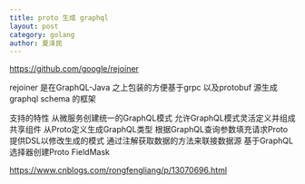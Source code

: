 ```yaml
---
title: proto 生成 graphql
layout: post
category: golang
author: 夏泽民
---
```

https://github.com/google/rejoiner

rejoiner 是在GraphQL-Java 之上包装的方便基于grpc 以及protobuf 源生成graphql schema 的框架

支持的特性
从微服务创建统一的GraphQL模式
允许GraphQL模式灵活定义并组成共享组件
从Proto定义生成GraphQL类型
根据GraphQL查询参数填充请求Proto
提供DSL以修改生成的模式
通过注解获取数据的方法来联接数据源
基于GraphQL选择器创建Proto FieldMask

https://www.cnblogs.com/rongfengliang/p/13070696.html
<!-- more -->